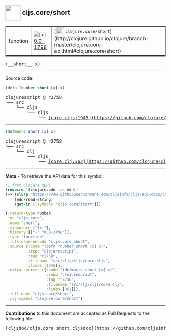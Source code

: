 ## <img width="48px" valign="middle" src="http://i.imgur.com/Hi20huC.png"> cljs.core/short

 <table border="1">
<tr>

<td>function</td>
<td><a href="https://github.com/cljsinfo/cljs-api-docs/tree/0.0-1798"><img valign="middle" alt="[+] 0.0-1798" src="https://img.shields.io/badge/+-0.0--1798-lightgrey.svg"></a> </td>
<td>
[<img height="24px" valign="middle" src="http://i.imgur.com/1GjPKvB.png"> <samp>clojure.core/short</samp>](http://clojure.github.io/clojure/branch-master/clojure.core-api.html#clojure.core/short)
</td>
</tr>
</table>

 <samp>
(__short__ x)<br>
</samp>

---





Source code:

```clj
(defn ^number short [x] x)
```

 <pre>
clojurescript @ r2758
└── src
    └── cljs
        └── cljs
            └── <ins>[core.cljs:1945](https://github.com/clojure/clojurescript/blob/r2758/src/cljs/cljs/core.cljs#L1945)</ins>
</pre>


---

```clj
(defmacro short [x] x)
```

 <pre>
clojurescript @ r2758
└── src
    └── clj
        └── cljs
            └── <ins>[core.clj:362](https://github.com/clojure/clojurescript/blob/r2758/src/clj/cljs/core.clj#L362)</ins>
</pre>

---

__Meta__ - To retrieve the API data for this symbol:

```clj
;; from Clojure REPL
(require '[clojure.edn :as edn])
(-> (slurp "https://raw.githubusercontent.com/cljsinfo/cljs-api-docs/catalog/cljs-api.edn")
    (edn/read-string)
    (get-in [:symbols "cljs.core/short"]))
```

```clj
{:return-type number,
 :ns "cljs.core",
 :name "short",
 :signature ["[x]"],
 :history [["+" "0.0-1798"]],
 :type "function",
 :full-name-encode "cljs.core_short",
 :source {:code "(defn ^number short [x] x)",
          :repo "clojurescript",
          :tag "r2758",
          :filename "src/cljs/cljs/core.cljs",
          :lines [1945]},
 :extra-sources ({:code "(defmacro short [x] x)",
                  :repo "clojurescript",
                  :tag "r2758",
                  :filename "src/clj/cljs/core.clj",
                  :lines [362]}),
 :full-name "cljs.core/short",
 :clj-symbol "clojure.core/short"}

```

---

__Contributions__ to this document are accepted as Pull Requests to the following file:

 <pre>
[cljsdoc/cljs.core_short.cljsdoc](https://github.com/cljsinfo/cljs-api-docs/blob/master/cljsdoc/cljs.core_short.cljsdoc)
</pre>

